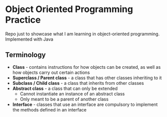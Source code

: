 # Object Oriented Programming Practice

Repo just to showcase what I am learning in object-oriented programming. Implemented with Java


## Terminology

- __Class__ - contains instructions for how objects can be created, as well as how objects carry out certain actions
- __Superclass / Parent class__ - a class that has other classes inheriting to it
- __Subclass / Child class__ - a class that inherits from other classes
- __Abstract class__ - a class that can only be extended  
  - Cannot instantiate an instance of an abstract class
  - Only meant to be a parent of another class
- __Interface__ - classes that use an interface are compulsory to implement the methods defined in an interface
